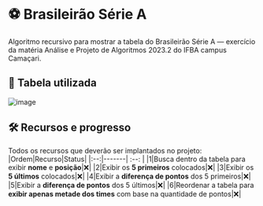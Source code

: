 # ⚽ Brasileirão Série A
Algoritmo recursivo para mostrar a tabela do Brasileirão Série A — exercício da matéria Análise e Projeto de Algoritmos 2023.2 do IFBA campus Camaçari.
## 📑 Tabela utilizada
![image](https://github.com/eukaualima/tabela-brasileirao/assets/59632185/ffa4c588-ba83-4d4f-abfb-63ed7f9c5dbe)
## 🛠️ Recursos e progresso
Todos os recursos que deverão ser implantados no projeto:
|Ordem|Recurso|Status|
|:--:|-------| :--: |
|1|Busca dentro da tabela para exibir **nome** e **posição**|❌|
|2|Exibir os **5 primeiros** colocados|❌|
|3|Exibir os **5 últimos** colocados|❌|
|4|Exibir a **diferença de pontos** dos 5 primeiros|❌|
|5|Exibir a **diferença de pontos** dos 5 últimos|❌|
|6|Reordenar a tabela para **exibir apenas metade dos times** com base na quantidade de pontos|❌|
